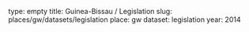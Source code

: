 type: empty
title: Guinea-Bissau / Legislation
slug: places/gw/datasets/legislation
place: gw
dataset: legislation
year: 2014
